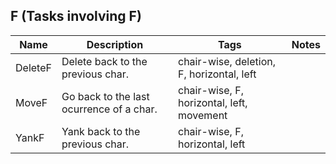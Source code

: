 ## F (Tasks involving F)
| Name | Description | Tags | Notes
| --- | -------- | -------- | -------- |
|DeleteF | Delete back to the previous char. | chair-wise, deletion, F, horizontal, left |
|MoveF | Go back to the last ocurrence of a char. | chair-wise, F, horizontal, left, movement |
|YankF | Yank back to the previous char. | chair-wise, F, horizontal, left |